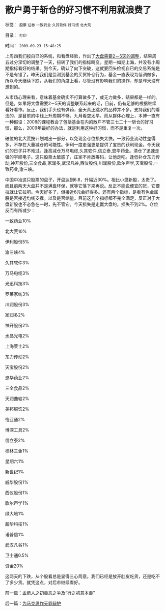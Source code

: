 # 散户勇于斩仓的好习惯不利用就浪费了

标签： `股票` `证券` `一致药业` `久其软件` `好习惯` `北大荒` 

目录： `打印`

时间： `2009-09-23 15:48:25`

上周四我们按自已的系统，和看盘经验，作出了[大盘需要2－5天的调整](../../../2009/9/17/市场需要2-5天的调整周期.md)，结果周五过分深切的调整了一天，扭转了我们的指标畸变。星期一如期上海，并没有小周期指标看好的结果。到今天，确认了向下突破，这就要回头检视自已的交易系统是不是有错了。昨天我们是监测到基金的买货补仓行为，基金一直表现为低调做多，所以今天继续下跌，从我们的角度上看，尽管没有影响我们的操作，却是昨天没有想到的。

从市场心理来看，意味着基金确实不打算做多了，或无力做多，结果都是一样的。但是，如果将大盘需要2－5天的调整联系起来的话，目前，仍有足够的根据继续看好看市。反正，我们手头也有弹药，全天真正跳水的品种并不多。支持我们的看法的，是目前的中线上升周期不够，九月看空太早。而从群体心理上，本博一直有一种假设：2008的课程教会了包括基金在内的散户不管三七二十一斩仓的好习惯，那么，2009年最好的办法，就是利用这种好习惯，而不是重复一次。

破位的北大荒按计划减出一部分，以免现金仓位损失太快。一致药业流动性差得多，不存在大量减仓的可能性。伊利一度走强更是提供了宝贵的获利现金。今天我们的日子并不难过。逢高减仓万马电缆,久其软件,信立泰,恩华药业。清仓了迅速走强的宇顺电子。这只股票太敏感了，庄家不肯放筹码，让他走吧。逢低补仓东力传动,神开股份,三全食品,家润多,武汉凡谷,西仪股份,川润股份,歌尔声学,天宝股份,一致药业,渝三峡。

中国中冶这只股票的盘子，开盘达到6.8，升幅近30%。相比小盘新股，太贵了。而且前两天大盘并不是满盘环保，就等它落下来再说。反正不能说便宜的货，它要拉就让它拉吧。今天好多了，但接近6元会好得多。还有两个指标，是看有色金属股是否接近均线支撑，以及是否缩量。目前这几个指标都不完全满足，反正对于大盘新股也不必急在一时，先不管它。今天损失是走赢大盘的，损失不到2%。仓位反而有所减少：

一致药业10%

北大荒10%

伊利股份5%

渝三峡4%

久其软件3%

万马电缆3%

光迅科技3%

罗莱家纺3%

川润股份3%

家润多2%

神开股份2%

水晶光电2%

上海莱士2%

东力传动2%

天宝股份2%

恩华药业2%

三全食品2%

天润曲轴2%

美邦服饰2%

怡亚通2%

博深工具2%

信立泰2%

桂林三金1%

星期六1%

新世纪1%

威华股份1%

西仪股份1%

歌尔声学1%

绿大地1%

超华科技1%

诺普信1%

武汉凡谷1%

卫士通0.5%

资金20%

这两天的下跌，从个股看总是显得三心两意。我们已经是放开肚皮吃货，还是吃不了多少货。就凭这点，对后市继续看好。



前一篇：[孟荀人之初善恶之争及“行之初意本善”](../../../2009/9/23/孟荀人之初善恶之争及“行之初意本善”.md)

后一篇：[为马克思作无罪辩护](../../../2009/9/23/为马克思作无罪辩护.md)